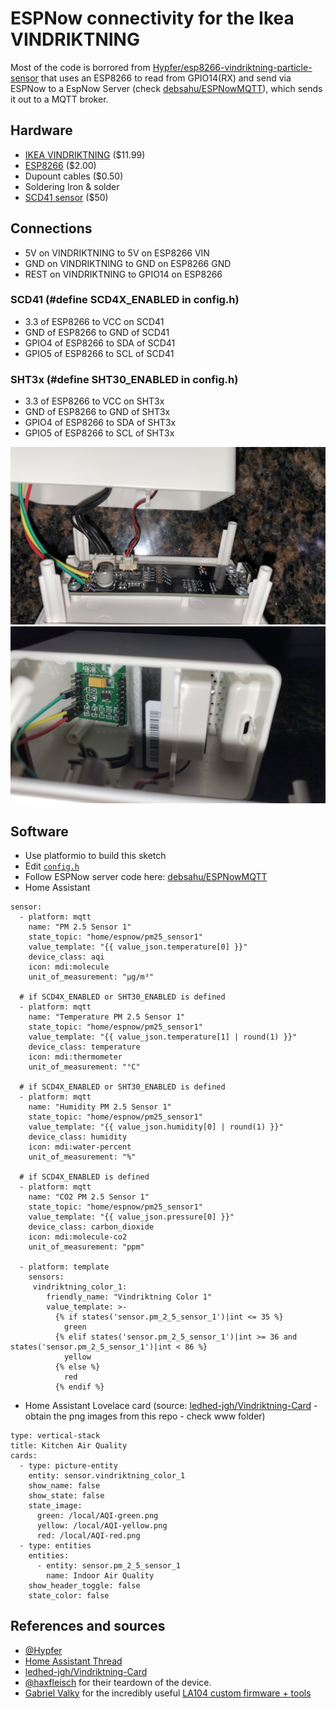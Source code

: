 # ESPNow connectivity for the Ikea VINDRIKTNING

Most of the code is borrored from [Hypfer/esp8266-vindriktning-particle-sensor](https://github.com/Hypfer/esp8266-vindriktning-particle-sensor) that uses an ESP8266 to read from GPIO14(RX) and send via ESPNow to a EspNow Server (check [debsahu/ESPNowMQTT](https://github.com/debsahu/ESPNowMQTT)), which sends it out to a MQTT broker.

## Hardware

- [IKEA VINDRIKTNING](https://www.ikea.com/us/en/p/vindriktning-air-quality-sensor-60515911/) ($11.99)
- [ESP8266](https://www.espressif.com/products/esp8266-esp-module/) ($2.00)
- Dupount cables ($0.50)
- Soldering Iron & solder
- [SCD41 sensor](https://www.sensirion.com/en/environmental-sensors/carbon-dioxide-sensors/carbon-dioxide-sensor-scd4x/) ($50)

## Connections

- 5V on VINDRIKTNING to 5V on ESP8266 VIN
- GND on VINDRIKTNING to GND on ESP8266 GND
- REST on VINDRIKTNING to GPIO14 on ESP8266

### SCD41 (#define SCD4X_ENABLED in config.h)

- 3.3 of ESP8266 to VCC on SCD41
- GND of ESP8266 to GND of SCD41
- GPIO4 of ESP8266 to SDA of SCD41
- GPIO5 of ESP8266 to SCL of SCD41

### SHT3x (#define SHT30_ENABLED in config.h)

- 3.3 of ESP8266 to VCC on SHT3x
- GND of ESP8266 to GND of SHT3x
- GPIO4 of ESP8266 to SDA of SHT3x
- GPIO5 of ESP8266 to SCL of SHT3x

![Solder_Points](https://github.com/debsahu/esp8266-vindriktning-particle-sensor/blob/master/img/solder_points.jpg)
![ESP8266](https://github.com/debsahu/esp8266-vindriktning-particle-sensor/blob/master/img/esp8266.jpg)

## Software

- Use platformio to build this sketch
- Edit [`config.h`](https://github.com/debsahu/esp8266-vindriktning-particle-sensor/blob/master/Arduino/config.h)
- Follow ESPNow server code here: [debsahu/ESPNowMQTT](https://github.com/debsahu/ESPNowMQTT)
- Home Assistant

```
sensor:
  - platform: mqtt
    name: "PM 2.5 Sensor 1"
    state_topic: "home/espnow/pm25_sensor1"
    value_template: "{{ value_json.temperature[0] }}"
    device_class: aqi
    icon: mdi:molecule
    unit_of_measurement: "µg/m³"
  
  # if SCD4X_ENABLED or SHT30_ENABLED is defined
  - platform: mqtt
    name: "Temperature PM 2.5 Sensor 1"
    state_topic: "home/espnow/pm25_sensor1"
    value_template: "{{ value_json.temperature[1] | round(1) }}"
    device_class: temperature
    icon: mdi:thermometer
    unit_of_measurement: "°C"
  
  # if SCD4X_ENABLED or SHT30_ENABLED is defined
  - platform: mqtt
    name: "Humidity PM 2.5 Sensor 1"
    state_topic: "home/espnow/pm25_sensor1"
    value_template: "{{ value_json.humidity[0] | round(1) }}"
    device_class: humidity
    icon: mdi:water-percent
    unit_of_measurement: "%"
  
  # if SCD4X_ENABLED is defined
  - platform: mqtt
    name: "CO2 PM 2.5 Sensor 1"
    state_topic: "home/espnow/pm25_sensor1"
    value_template: "{{ value_json.pressure[0] }}"
    device_class: carbon_dioxide
    icon: mdi:molecule-co2
    unit_of_measurement: "ppm"
  
  - platform: template
    sensors:
     vindriktning_color_1:
        friendly_name: "Vindriktning Color 1"
        value_template: >-
          {% if states('sensor.pm_2_5_sensor_1')|int <= 35 %}
            green
          {% elif states('sensor.pm_2_5_sensor_1')|int >= 36 and states('sensor.pm_2_5_sensor_1')|int < 86 %}
            yellow
          {% else %}
            red
          {% endif %}
```

- Home Assistant Lovelace card (source: [ledhed-jgh/Vindriktning-Card](https://github.com/ledhed-jgh/Vindriktning-Card) - obtain the png images from this repo - check www folder)

```
type: vertical-stack
title: Kitchen Air Quality
cards:
  - type: picture-entity
    entity: sensor.vindriktning_color_1
    show_name: false
    show_state: false
    state_image:
      green: /local/AQI-green.png
      yellow: /local/AQI-yellow.png
      red: /local/AQI-red.png
  - type: entities
    entities:
      - entity: sensor.pm_2_5_sensor_1
        name: Indoor Air Quality
    show_header_toggle: false
    state_color: false
```

## References and sources

- [@Hypfer](https://github.com/Hypfer/esp8266-vindriktning-particle-sensor)
- [Home Assistant Thread](https://community.home-assistant.io/t/ikea-vindriktning-air-quality-sensor/324599)
- [ledhed-jgh/Vindriktning-Card](https://github.com/ledhed-jgh/Vindriktning-Card)
- [@haxfleisch](https://twitter.com/haxfleisch) for their teardown of the device.
- [Gabriel Valky](https://github.com/gabonator) for the incredibly useful [LA104 custom firmware + tools](https://github.com/gabonator/LA104)
